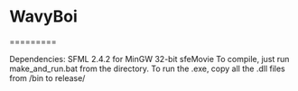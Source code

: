 # WavyBoi
=========

Dependencies: SFML 2.4.2 for MinGW 32-bit
			  sfeMovie
To compile, just run make_and_run.bat from the directory.
To run the .exe, copy all the .dll files from <SMFL>/bin to release/